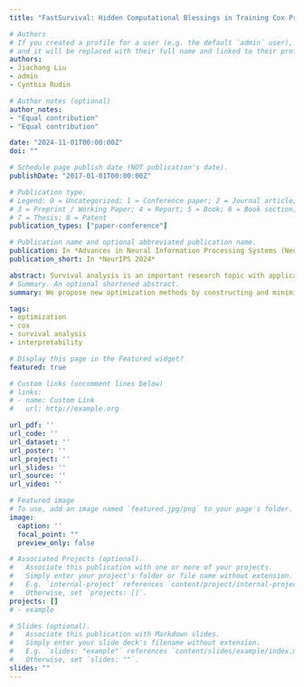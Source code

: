 ```yaml
---
title: "FastSurvival: Hidden Computational Blessings in Training Cox Proportional Hazards Models"

# Authors
# If you created a profile for a user (e.g. the default `admin` user), write the username (folder name) here 
# and it will be replaced with their full name and linked to their profile.
authors:
- Jiachang Liu
- admin
- Cynthia Rudin

# Author notes (optional)
author_notes:
- "Equal contribution"
- "Equal contribution"

date: "2024-11-01T00:00:00Z"
doi: ""

# Schedule page publish date (NOT publication's date).
publishDate: "2017-01-01T00:00:00Z"

# Publication type.
# Legend: 0 = Uncategorized; 1 = Conference paper; 2 = Journal article;
# 3 = Preprint / Working Paper; 4 = Report; 5 = Book; 6 = Book section;
# 7 = Thesis; 8 = Patent
publication_types: ["paper-conference"]

# Publication name and optional abbreviated publication name.
publication: In *Advances in Neural Information Processing Systems (NeurIPS), 2024*
publication_short: In *NeurIPS 2024*

abstract: Survival analysis is an important research topic with applications in healthcare, business, and manufacturing. One essential tool in this area is the Cox proportional hazards (CPH) model, which is widely used for its interpretability, flexibility, and predictive performance. However, for modern data science challenges such as high dimensionality (both n and p) and high feature correlations, current algorithms to train the CPH model have drawbacks, preventing us from using the CPH model at its full potential. The root cause is that the current algorithms, based on the Newton method, have trouble converging due to vanishing second order derivatives when outside the local region of the minimizer. To circumvent this problem, we propose new optimization methods by constructing and minimizing surrogate functions that exploit hidden mathematical structures of the CPH model. Our new methods are easy to implement and ensure monotonic loss decrease and global convergence. Empirically, we verify the computational efficiency of our methods. As a direct application, we show how our optimization methods can be used to solve the cardinality-constrained CPH problem, producing very sparse high-quality models that were not previously practical to construct. We list several extensions that our breakthrough enables, including optimization opportunities, theoretical questions on CPH's mathematical structure, as well as other CPH-related applications.
# Summary. An optional shortened abstract.
summary: We propose new optimization methods by constructing and minimizing surrogate functions that exploit hidden mathematical structures of the CPH model, producing very sparse high-quality models that were not previously practical to construct.

tags: 
- optimization
- cox
- survival analysis
- interpretability

# Display this page in the Featured widget?
featured: true

# Custom links (uncomment lines below)
# links:
# - name: Custom Link
#   url: http://example.org

url_pdf: ''
url_code: ''
url_dataset: ''
url_poster: ''
url_project: ''
url_slides: ''
url_source: ''
url_video: ''

# Featured image
# To use, add an image named `featured.jpg/png` to your page's folder. 
image:
  caption: ''
  focal_point: ""
  preview_only: false

# Associated Projects (optional).
#   Associate this publication with one or more of your projects.
#   Simply enter your project's folder or file name without extension.
#   E.g. `internal-project` references `content/project/internal-project/index.md`.
#   Otherwise, set `projects: []`.
projects: []
# - example

# Slides (optional).
#   Associate this publication with Markdown slides.
#   Simply enter your slide deck's filename without extension.
#   E.g. `slides: "example"` references `content/slides/example/index.md`.
#   Otherwise, set `slides: ""`.
slides: ""
---
```


